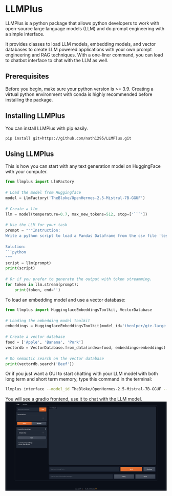 # LLMPlus

LLMPlus is a python package that allows python developers to work with open-source large language models (LLM) and do prompt engineering with a simple interface.

It provides classes to load LLM models, embedding models, and vector databases to create LLM powered applications with your own prompt engineering and RAG techniques. With a one-liner command, you can load to chatbot interface to chat with the LLM as well.  

## Prerequisites

Before you begin, make sure your python version is >= 3.9. Creating a virtual python environment with conda is highly recommended before installing the package.

## Installing LLMPlus

You can install LLMPlus with pip easily.

```
pip install git+https://github.com/nath1295/LLMPlus.git
```

## Using LLMPlus

This is how you can start with any text generation model on HuggingFace with your computer.

```python
from llmplus import LlmFactory

# Load the model from Huggingface
model = LlmFactory('TheBloke/OpenHermes-2.5-Mistral-7B-GGUF')

# Create a llm
llm = model(temperature=0.7, max_new_tokens=512, stop=['```'])

# Use the LLM for your task
prompt = """Instruction:
Write a python script to load a Pandas Dataframe from the csv file 'test.csv'

Solution:
```python
"""
script = llm(prompt)
print(script)

# Or if you prefer to generate the output with token streamming.
for token in llm.stream(prompt):
    print(token, end='')
```

To load an embedding model and use a vector database:

```python
from llmplus import HuggingfaceEmbeddingsToolkit, VectorDatabase

# Loading the embedding model toolkit
embeddings = HuggingfaceEmbeddingsToolkit(model_id='thenlper/gte-large')

# Create a vector database
food = ['Apple', 'Banana', 'Pork']
vectordb = VectorDatabase.from_data(index=food, embeddings=embeddings)

# Do semantic search on the vector database
print(vectordb.search('Beef'))
```

Or if you just want a GUI to start chatting with your LLM model with both long term and short term memory, type this command in the terminal:
```bash
llmplus interface --model_id TheBloke/OpenHermes-2.5-Mistral-7B-GGUF --embeddings thenlper/gte-large
```
You will see a gradio frontend, use it to chat with the LLM model.  
![Gradio GUI](imgs/chat_gui.png)
